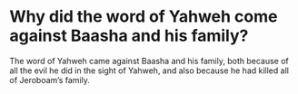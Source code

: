 # Why did the word of Yahweh come against Baasha and his family?

The word of Yahweh came against Baasha and his family, both because of all the evil he did in the sight of Yahweh, and also because he had killed all of Jeroboam’s family.
